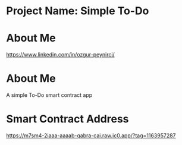 # Project Name: Simple To-Do
# About Me 
https://www.linkedin.com/in/ozgur-peynirci/
# About Me 
A simple To-Do smart contract app
# Smart Contract Address
https://m7sm4-2iaaa-aaaab-qabra-cai.raw.ic0.app/?tag=1163957287
